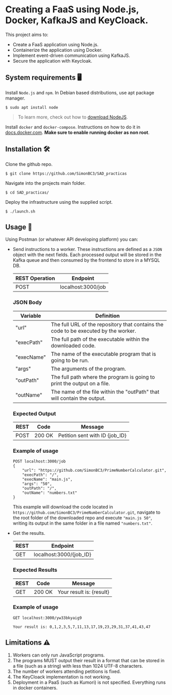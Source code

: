 # Creating a FaaS using Node.js, Docker, KafkaJS and KeyCloack.

This project aims to:

- Create a FaaS application using Node.js.
- Containerize the application using Docker.
- Implement event-driven communication using KafkaJS.
- Secure the application with Keycloak.

## System requirements 🖥️

Install `Node.js` and `npm`. In Debian based distributions, use apt package manager.

```
$ sudo apt install node
```

> To learn more, check out how to [download NodeJS](https://nodejs.org/en/download/).

Install `docker` and `docker-compose`. Instructions on how to do it in [docs.docker.com](https://docs.docker.com/engine/install/ubuntu/#install-using-the-repository). **Make sure to enable running docker as non root**.

## Installation 🛠️

Clone the github repo.

```
$ git clone https://github.com/SimonBC3/SAD_practicas
```

Navigate into the projects main folder.

```
$ cd SAD_practicas/
```

Deploy the infrastructure using the supplied script.

```
$ ./launch.sh
```

## Usage 📑

Using Postman (or whatever API developing platform) you can:

- Send instructions to a worker. These instructions are defined as a `JSON` object with the next fields. Each processed output will be stored in the Kafka queue and then consumed by the frontend to store in a MYSQL DB.

  | REST Operation | Endpoint           |
  | -------------- | ------------------ |
  | POST           | localhost:3000/job |

  ### JSON Body

  | Variable   | Definition                                                                          |
  | ---------- | ----------------------------------------------------------------------------------- |
  | "url"      | The full URL of the repository that contains the code to be executed by the worker. |
  | "execPath" | The full path of the executable within the downloaded code.                         |
  | "execName" | The name of the executable program that is going to be run.                         |
  | "args"     | The arguments of the program.                                                       |
  | "outPath"  | The full path where the program is going to print the output on a file.             |
  | "outName"  | The name of the file within the "outPath" that will contain the output.             |

  ### Expected Output

  | REST | Code   | Message                        |
  | ---- | ------ | ------------------------------ |
  | POST | 200 OK | Petition sent with ID {job_ID} |

  ### Example of usage

  ```
  POST localhost:3000/job
  {
      "url": "https://github.com/SimonBC3/PrimeNumberCalculator.git",
      "execPath": "/",
      "execName": "main.js",
      "args": "50",
      "outPath": "/",
      "outName": "numbers.txt"
  }
  ```

  This example will download the code located in `https://github.com/SimonBC3/PrimeNumberCalculator.git`, navigate to the root folder of the downloaded repo and execute `"main.js 50"`, writing its output in the same folder in a file named `"numbers.txt"`.

- Get the results.

  | REST | Endpoint                |
  | ---- | ----------------------- |
  | GET  | localhost:3000/{job_ID} |

  ### Expected Results

  | REST | Code   | Message                  |
  | ---- | ------ | ------------------------ |
  | GET  | 200 OK | Your result is: {result} |

  ### Example of usage

  ```
  GET localhost:3000/yw33bkyaig9

  Your result is: 0,1,2,3,5,7,11,13,17,19,23,29,31,37,41,43,47
  ```

## Limitations ⚠️

1. Workers can only run JavaScript programs.
2. The programs MUST output their result in a format that can be stored in a file (such as a string) with less than 1024 UTF-8 characters.
3. The number of workers attending petitions is fixed.
4. The KeyCloack implementation is not working.
5. Deployment in a PaaS (such as Kumori) is not specified. Everything runs in docker containers.
